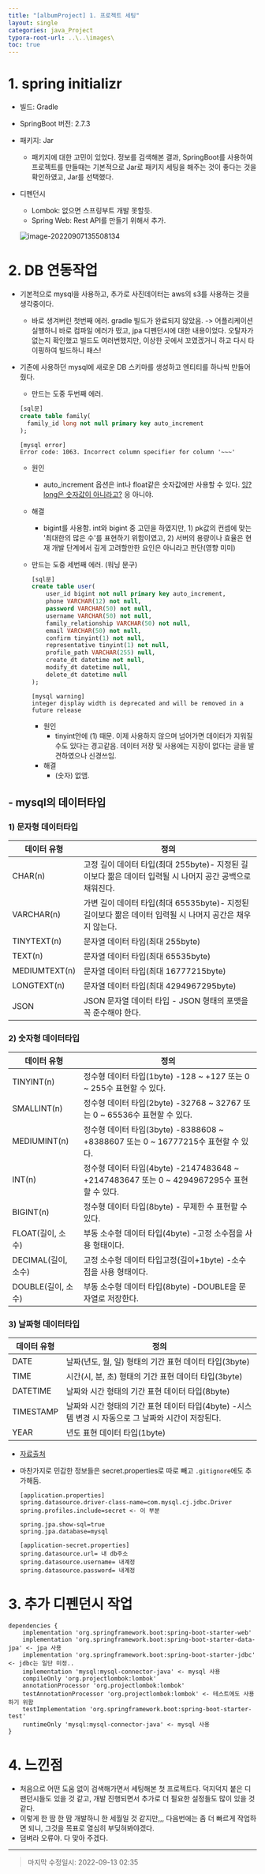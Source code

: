 ```yaml
---
title: "[albumProject] 1. 프로젝트 세팅"
layout: single
categories: java_Project
typora-root-url: ..\..\images\
toc: true
---
```






# 1. spring initializr

- 빌드: Gradle

- SpringBoot 버전: 2.7.3

- 패키지: Jar

  - 패키지에 대한 고민이 있었다. 정보를 검색해본 결과, SpringBoot를 사용하여 프로젝트를 만들때는 기본적으로 Jar로 패키지 세팅을 해주는 것이 좋다는 것을 확인하였고, Jar를 선택했다.

- 디펜던시

  - Lombok: 없으면 스프링부트 개발 못할듯.
  - Spring Web: Rest API를 만들기 위해서 추가.

  ![image-20220907135508134](..\..\images\image-20220907135508134.png)





# 2. DB 연동작업

- 기본적으로 mysql을 사용하고, 추가로 사진데이터는 aws의 s3를 사용하는 것을 생각중이다.

  - 바로 생겨버린 첫번째 에러. gradle 빌드가 완료되지 않았음. -> 어플리케이션 실행하니 바로 컴파일 에러가 떴고, jpa 디펜던시에 대한 내용이었다. 오탈자가 없는지 확인했고 빌드도 여러번했지만, 이상한 곳에서 꼬였겠거니 하고 다시 타이핑하여 빌드하니 패스!

- 기존에 사용하던 mysql에 새로운 DB 스키마를 생성하고 엔티티를 하나씩 만들어줬다.

  - 만드는 도중 두번째 에러.

  ```sql
  [sql문]
  create table family(
  	family_id long not null primary key auto_increment
  );
  ```

  ```
  [mysql error]
  Error code: 1063. Incorrect column specifier for column '~~~'
  ```

  - 원인

    - auto_increment 옵션은 int나 float같은 숫자값에만 사용할 수 있다. <u>잉? long은 숫자값이 아니라고?</u> 응 아니야.

  - 해결

    - bigint를 사용함. int와 bigint 중 고민을 하였지만, 1) pk값의 컨셉에 맞는 '최대한의 많은 수'를 표현하기 위함이였고, 2) 서버의 용량이나 효율은 현재 개발 단계에서 깊게 고려할만한 요인은 아니라고 판단(영향 미미)

  - 만드는 도중 세번째 에러. (워닝 문구)

    ```sql
    [sql문]
    create table user(
    	user_id bigint not null primary key auto_increment,
        phone VARCHAR(12) not null,
        password VARCHAR(50) not null,
        username VARCHAR(50) not null,
        family_relationship VARCHAR(50) not null,
        email VARCHAR(50) not null,
        confirm tinyint(1) not null,
        representative tinyint(1) not null,
        profile_path VARCHAR(255) null,
        create_dt datetime not null,
        modify_dt datetime null,
        delete_dt datetime null
    );
    ```

    ```
    [mysql warning]
    integer display width is deprecated and will be removed in a future release
    ```

    - 원인
      - tinyint안에 (1) 때문. 이제 사용하지 않으며 넘어가면 데이터가 지워질수도 있다는 경고같음. 데이터 저장 및 사용에는 지장이 없다는 글을 발견하였으나 신경쓰임.
    - 해결
      - (숫자) 없앰.

  

  

## - mysql의 데이터타입



### 1) 문자형 데이터타입

| 데이터 유형   | 정의                                                         |
| ------------- | ------------------------------------------------------------ |
| CHAR(n)       | 고정 길이 데이터 타입(최대 255byte)- 지정된 길이보다 짦은 데이터 입력될 시 나머지 공간 공백으로 채워진다. |
| VARCHAR(n)    | 가변 길이 데이터 타입(최대 65535byte)- 지정된 길이보다 짦은 데이터 입력될 시 나머지 공간은 채우지 않는다. |
| TINYTEXT(n)   | 문자열 데이터 타입(최대 255byte)                             |
| TEXT(n)       | 문자열 데이터 타입(최대 65535byte)                           |
| MEDIUMTEXT(n) | 문자열 데이터 타입(최대 16777215byte)                        |
| LONGTEXT(n)   | 문자열 데이터 타입(최대 4294967295byte)                      |
| JSON          | JSON 문자열 데이터 타입 - JSON 형태의 포맷을 꼭 준수해야 한다. |



### 2) 숫자형 데이터타입

| 데이터 유형         | 정의                                                         |
| ------------------- | ------------------------------------------------------------ |
| TINYINT(n)          | 정수형 데이터 타입(1byte) -128 ~ +127 또는 0 ~ 255수 표현할 수 있다. |
| SMALLINT(n)         | 정수형 데이터 타입(2byte) -32768 ~ 32767 또는 0 ~ 65536수 표현할 수 있다. |
| MEDIUMINT(n)        | 정수형 데이터 타입(3byte) -8388608 ~ +8388607 또는 0 ~ 16777215수 표현할 수 있다. |
| INT(n)              | 정수형 데이터 타입(4byte) -2147483648 ~ +2147483647 또는 0 ~ 4294967295수 표현할 수 있다. |
| BIGINT(n)           | 정수형 데이터 타입(8byte) - 무제한 수 표현할 수 있다.        |
| FLOAT(길이, 소수)   | 부동 소수형 데이터 타입(4byte) -고정 소수점을 사용 형태이다. |
| DECIMAL(길이, 소수) | 고정 소수형 데이터 타입고정(길이+1byte) -소수점을 사용 형태이다. |
| DOUBLE(길이, 소수)  | 부동 소수형 데이터 타입(8byte) -DOUBLE을 문자열로 저장한다.  |



### 3) 날짜형 데이터타입

| 데이터 유형 | 정의                                                         |
| ----------- | ------------------------------------------------------------ |
| DATE        | 날짜(년도, 월, 일) 형태의 기간 표현 데이터 타입(3byte)       |
| TIME        | 시간(시, 분, 초) 형태의 기간 표현 데이터 타입(3byte)         |
| DATETIME    | 날짜와 시간 형태의 기간 표현 데이터 타입(8byte)              |
| TIMESTAMP   | 날짜와 시간 형태의 기간 표현 데이터 타입(4byte) -시스템 변경 시 자동으로 그 날짜와 시간이 저장된다. |
| YEAR        | 년도 표현 데이터 타입(1byte)                                 |

- [자료출처](http://www.incodom.kr/DB_-_%EB%8D%B0%EC%9D%B4%ED%84%B0_%ED%83%80%EC%9E%85/MYSQL#h_481d7ea17f52ffb7672ef90a025c3913)







- 마찬가지로 민감한 정보들은 secret.properties로 따로 빼고 `.gitignore`에도 추가해둠.

  ```properties
  [application.properties]
  spring.datasource.driver-class-name=com.mysql.cj.jdbc.Driver
  spring.profiles.include=secret <- 이 부분
  
  spring.jpa.show-sql=true
  spring.jpa.database=mysql
  ```

  ```properties
  [application-secret.properties]
  spring.datasource.url= 내 db주소
  spring.datasource.username= 내계정
  spring.datasource.password= 내계정
  ```

  



# 3. 추가 디펜던시 작업

```properties
dependencies {
	implementation 'org.springframework.boot:spring-boot-starter-web'
	implementation 'org.springframework.boot:spring-boot-starter-data-jpa' <- jpa 사용
	implementation 'org.springframework.boot:spring-boot-starter-jdbc' <- jdbc는 일단 미정..
	implementation 'mysql:mysql-connector-java' <- mysql 사용
	compileOnly 'org.projectlombok:lombok'
	annotationProcessor 'org.projectlombok:lombok'
	testAnnotationProcessor 'org.projectlombok:lombok' <- 테스트에도 사용하기 위함
	testImplementation 'org.springframework.boot:spring-boot-starter-test'
	runtimeOnly 'mysql:mysql-connector-java' <- mysql 사용
}
```





# 4. 느낀점

- 처음으로 어떤 도움 없이 검색해가면서 세팅해본 첫 프로젝트다. 덕지덕지 붙은 디팬던시들도 있을 것 같고, 개발 진행되면서 추가로 더 필요한 설정들도 많이 있을 것 같다.
- 이렇게 한 땀 한 땀 개발하니 한 세월일 것 같지만,,, 다음번에는 좀 더 빠르게 작업하면 되니, 그것을 목표로 열심히 부딪혀봐야겠다.
- 덤벼라 오류야. 다 맞아 주겠다.



------

> 마지막 수정일시: 2022-09-13 02:35